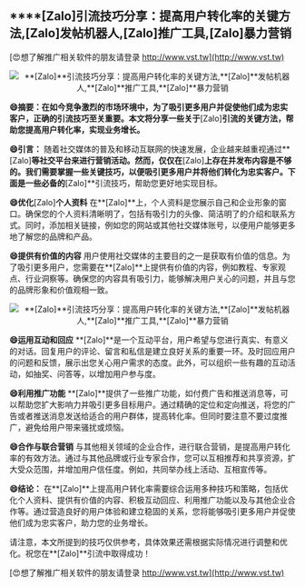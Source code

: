 ## ****[Zalo]**引流技巧分享：提高用户转化率的关键方法,**[Zalo]**发帖机器人,**[Zalo]**推广工具,**[Zalo]**暴力营销**

[😍想了解推广相关软件的朋友请登录 http://www.vst.tw](http://www.vst.tw)

 <center><img src="https://vst.tw/MP4/tuiguang/png/4.png" alt="**[Zalo]**引流技巧分享：提高用户转化率的关键方法,**[Zalo]**发帖机器人,**[Zalo]**推广工具,**[Zalo]**暴力营销"></center>

**😄摘要：在如今竞争激烈的市场环境中，为了吸引更多用户并促使他们成为忠实客户，正确的引流技巧至关重要。本文将分享一些关于**[Zalo]**引流的关键方法，帮助您提高用户转化率，实现业务增长。**

**😄引言：**
随着社交媒体的普及和移动互联网的快速发展，企业越来越重视通过**[Zalo]**等社交平台来进行营销活动。然而，仅仅在**[Zalo]**上存在并发布内容是不够的。我们需要掌握一些关键技巧，以便吸引更多用户并将他们转化为忠实客户。下面是一些必备的**[Zalo]**引流技巧，帮助您更好地实现目标。

**😄优化**[Zalo]**个人资料**
在**[Zalo]**上，个人资料是您展示自己和企业形象的窗口。确保您的个人资料清晰明了，包括有吸引力的头像、简洁明了的介绍和联系方式。同时，添加相关链接，例如您的网站或其他社交媒体账号，以便用户能够更多地了解您的品牌和产品。

**😄提供有价值的内容**
用户使用社交媒体的主要目的之一是获取有价值的信息。为了吸引更多用户，您需要在**[Zalo]**上提供有价值的内容，例如教程、专家观点、行业洞察等。确保您的内容具有吸引力，能够解决用户关心的问题，并且与您的品牌形象和价值观相一致。

 <center><img src="https://vst.tw/MP4/tuiguang/png/0.png" alt="**[Zalo]**引流技巧分享：提高用户转化率的关键方法,**[Zalo]**发帖机器人,**[Zalo]**推广工具,**[Zalo]**暴力营销"></center>

**😄运用互动和回应**
**[Zalo]**是一个互动平台，用户希望与您进行真实、有意义的对话。回复用户的评论、留言和私信是建立良好关系的重要一环。及时回应用户的问题和反馈，展示出您关心用户需求的态度。此外，可以组织一些有趣的互动活动，如抽奖、问答等，以增加用户参与度。

**😄利用推广功能**
**[Zalo]**提供了一些推广功能，如付费广告和推送消息等，可以帮助您扩大影响力并吸引更多目标用户。通过精确的定位和定向推送，将您的广告或者推送消息发送给适合的用户群体，提高转化率。但同时要注意不要过度推广，避免给用户带来骚扰或烦恼。

**😄合作与联合营销**
与其他相关领域的企业合作，进行联合营销，是提高用户转化率的有效方法。通过与其他品牌或行业专家合作，您可以互相推荐和共享资源，扩大受众范围，并增加用户信任度。例如，共同举办线上活动、互相宣传等。

**😄结论：**
在**[Zalo]**上提高用户转化率需要综合运用多种技巧和策略，包括优化个人资料、提供有价值的内容、积极互动回应、利用推广功能以及与其他企业合作等。通过营造良好的用户体验和建立稳固的关系，您将能够吸引更多用户并促使他们成为忠实客户，助力您的业务增长。

请注意，本文所提到的技巧仅供参考，具体效果还需根据实际情况进行调整和优化。祝您在**[Zalo]**引流中取得成功！

[😍想了解推广相关软件的朋友请登录 http://www.vst.tw](http://www.vst.tw)



